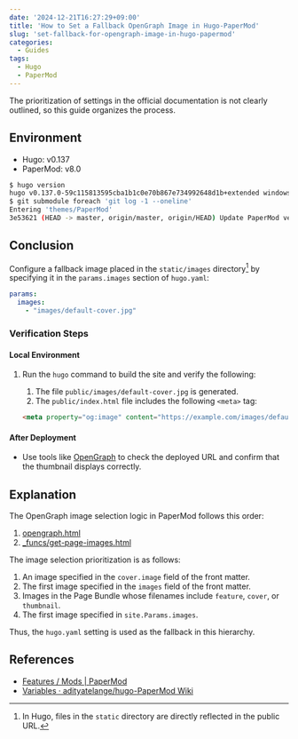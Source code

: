 ```yaml
---
date: '2024-12-21T16:27:29+09:00'
title: 'How to Set a Fallback OpenGraph Image in Hugo-PaperMod'
slug: 'set-fallback-for-opengraph-image-in-hugo-papermod'
categories:
  - Guides
tags:
  - Hugo
  - PaperMod
---
```


The prioritization of settings in the official documentation is not clearly outlined, so this guide organizes the process.

## Environment

- Hugo: v0.137
- PaperMod: v8.0

```bash
$ hugo version
hugo v0.137.0-59c115813595cba1b1c0e70b867e734992648d1b+extended windows/amd64 BuildDate=2024-11-04T16:04:06Z VendorInfo=gohugoio
$ git submodule foreach 'git log -1 --oneline'
Entering 'themes/PaperMod'
3e53621 (HEAD -> master, origin/master, origin/HEAD) Update PaperMod version to v8+ in license.css and license.js
```

## Conclusion

Configure a fallback image placed in the `static/images` directory[^1] by specifying it in the `params.images` section of `hugo.yaml`:

[^1]: In Hugo, files in the `static` directory are directly reflected in the public URL.

```yaml
params:
  images:
    - "images/default-cover.jpg"
```

### Verification Steps

#### Local Environment

1. Run the `hugo` command to build the site and verify the following:
   1. The file `public/images/default-cover.jpg` is generated.
   2. The `public/index.html` file includes the following `<meta>` tag:
   
   ```html
   <meta property="og:image" content="https://example.com/images/default-cover.jpg">
   ```

#### After Deployment

- Use tools like [OpenGraph](https://opengraph.dev/) to check the deployed URL and confirm that the thumbnail displays correctly.

## Explanation

The OpenGraph image selection logic in PaperMod follows this order:

1. [opengraph.html](https://github.com/adityatelange/hugo-PaperMod/blob/master/layouts/partials/templates/opengraph.html)
2. [\_funcs/get-page-images.html](https://github.com/adityatelange/hugo-PaperMod/blob/master/layouts/partials/templates/_funcs/get-page-images.html)

The image selection prioritization is as follows:

1. An image specified in the `cover.image` field of the front matter.
2. The first image specified in the `images` field of the front matter.
3. Images in the Page Bundle whose filenames include `feature`, `cover`, or `thumbnail`.
4. The first image specified in `site.Params.images`.

Thus, the `hugo.yaml` setting is used as the fallback in this hierarchy.

## References

- [Features / Mods | PaperMod](https://adityatelange.github.io/hugo-PaperMod/posts/papermod/papermod-features/#opengraph-support)
- [Variables · adityatelange/hugo-PaperMod Wiki](https://github.com/adityatelange/hugo-PaperMod/wiki/Variables#site-variables-under-params)
